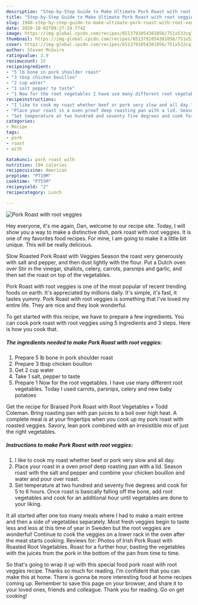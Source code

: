 ```yaml
---
description: "Step-by-Step Guide to Make Ultimate Pork Roast with root veggies"
title: "Step-by-Step Guide to Make Ultimate Pork Roast with root veggies"
slug: 1948-step-by-step-guide-to-make-ultimate-pork-roast-with-root-veggies
date: 2020-10-01T09:27:19.774Z
image: https://img-global.cpcdn.com/recipes/6513791054381056/751x532cq70/pork-roast-with-root-veggies-recipe-main-photo.jpg
thumbnail: https://img-global.cpcdn.com/recipes/6513791054381056/751x532cq70/pork-roast-with-root-veggies-recipe-main-photo.jpg
cover: https://img-global.cpcdn.com/recipes/6513791054381056/751x532cq70/pork-roast-with-root-veggies-recipe-main-photo.jpg
author: Steven McGuire
ratingvalue: 3.9
reviewcount: 15
recipeingredient:
- "5 lb bone in pork shoulder roast"
- "3 tbsp chicken bouillon"
- "2 cup water"
- "1 salt pepper to taste"
- "1 Now for the root vegetables I have use many different root vegetables Today I used carrots parsnips  celery and new baby potatoes"
recipeinstructions:
- "I like to cook my roast whether beef or pork very slow and all day."
- "Place your roast in a oven proof deep roasting pan with a lid. Season roast with the salt and pepper and combine your chicken bouillon and water and pour over roast."
- "Set temperature at two hundred and seventy five degrees and cook for 5 to 6 hours. Once roast is basically falling off the bone, add root vegetables and cook for an additional hour until vegetables are done to your liking."
categories:
- Recipe
tags:
- pork
- roast
- with

katakunci: pork roast with 
nutrition: 194 calories
recipecuisine: American
preptime: "PT19M"
cooktime: "PT55M"
recipeyield: "2"
recipecategory: Lunch

---
```



![Pork Roast with root veggies](https://img-global.cpcdn.com/recipes/6513791054381056/751x532cq70/pork-roast-with-root-veggies-recipe-main-photo.jpg)

Hey everyone, it's me again, Dan, welcome to our recipe site. Today, I will show you a way to make a distinctive dish, pork roast with root veggies. It is one of my favorites food recipes. For mine, I am going to make it a little bit unique. This will be really delicious.

Slow Roasted Pork Roast with Veggies Season the roast very generously with salt and pepper, and then dust lightly with the flour. Put a Dutch oven over Stir in the vinegar, shallots, celery, carrots, parsnips and garlic, and then set the roast on top of the vegetables.

Pork Roast with root veggies is one of the most popular of recent trending foods on earth. It's appreciated by millions daily. It's simple, it's fast, it tastes yummy. Pork Roast with root veggies is something that I've loved my entire life. They are nice and they look wonderful.


To get started with this recipe, we have to prepare a few ingredients. You can cook pork roast with root veggies using 5 ingredients and 3 steps. Here is how you cook that.

<!--inarticleads1-->

##### The ingredients needed to make Pork Roast with root veggies:

1. Prepare 5 lb bone in pork shoulder roast
1. Prepare 3 tbsp chicken bouillon
1. Get 2 cup water
1. Take 1 salt, pepper to taste
1. Prepare 1 Now for the root vegetables. I have use many different root vegetables. Today I used carrots, parsnips,  celery and new baby potatoes


Get the recipe for Braised Pork Roast with Root Vegetables » Todd Coleman. Bring roasting pan with pan juices to a boil over high heat. A complete meal is at your fingertips when you cook up my pork roast with roasted veggies. Savory, lean pork combined with an irresistible mix of just the right vegetables. 

<!--inarticleads2-->

##### Instructions to make Pork Roast with root veggies:

1. I like to cook my roast whether beef or pork very slow and all day.
1. Place your roast in a oven proof deep roasting pan with a lid. Season roast with the salt and pepper and combine your chicken bouillon and water and pour over roast.
1. Set temperature at two hundred and seventy five degrees and cook for 5 to 6 hours. Once roast is basically falling off the bone, add root vegetables and cook for an additional hour until vegetables are done to your liking.


It all started after one too many meals where I had to make a main entree and then a side of vegetables separately. Most fresh veggies begin to taste less and less at this time of year in Sweden but the root veggies are wonderful! Continue to cook the veggies on a lower rack in the oven after the meat starts cooking. Reviews for: Photos of Irish Pork Roast with Roasted Root Vegetables. Roast for a further hour, basting the vegetables with the juices from the pork in the bottom of the pan from time to time. 

So that's going to wrap it up with this special food pork roast with root veggies recipe. Thanks so much for reading. I'm confident that you can make this at home. There is gonna be more interesting food at home recipes coming up. Remember to save this page on your browser, and share it to your loved ones, friends and colleague. Thank you for reading. Go on get cooking!
